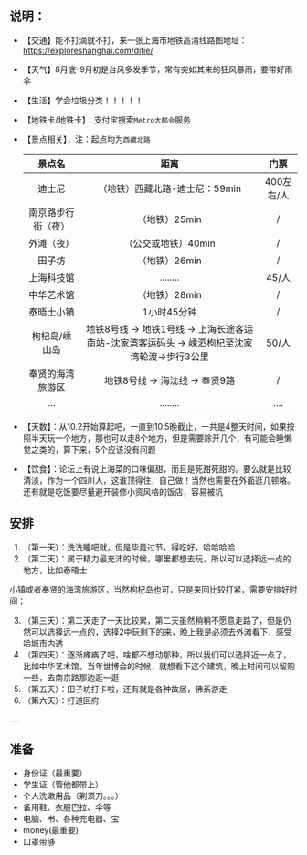 ## 说明：

* 【交通】能不打滴就不打，来一张上海市地铁高清线路图地址：https://exploreshanghai.com/ditie/

* 【天气】8月底-9月初是台风多发季节，常有突如其来的狂风暴雨，要带好雨伞

* 【生活】学会垃圾分类！！！！！

* 【地铁卡/地铁卡】：支付宝搜索`Metro大都会`服务

* 【景点相关】，注：起点均为`西藏北路`

  |       景点名       |                             距离                             |    门票    |
  | :----------------: | :----------------------------------------------------------: | :--------: |
  |       迪士尼       |                （地铁）西藏北路-迪士尼：59min                | 400左右/人 |
  | 南京路步行街（夜） |                        （地铁）25min                         |     /      |
  |     外滩（夜）     |                     （公交或地铁）40min                      |     /      |
  |       田子坊       |                        （地铁）26min                         |     /      |
  |     上海科技馆     |                           ........                           |   45/人    |
  |     中华艺术馆     |                        （地铁）28min                         |     /      |
  |     泰晤士小镇     |                         1小时45分钟                          |     /      |
  |   枸杞岛/嵊山岛    | 地铁8号线 → 地铁1号线 → 上海长途客运南站-沈家湾客运码头 → 嵊泗枸杞至沈家湾轮渡->步行3公里 |   50/人    |
  |  奉贤的海湾旅游区  |                 地铁8号线 → 海沈线 → 奉贤9路                 |     /      |
  |        ...         |                           ........                           |    ....    |

* 【天数】：从10.2开始算起吧，一直到10.5晚截止，一共是4整天时间，如果按照半天玩一个地方，那也可以走8个地方，但是需要除开几个，有可能会睡懒觉之类的，算下来，5个应该没有问题

* 【饮食】：论坛上有说上海菜的口味偏甜，而且是死甜死甜的。要么就是比较清淡，作为一个四川人，这谁顶得住，自己做！当然也需要在外面逛几顿咯。还有就是吃饭要尽量避开装修小资风格的饭店，容易被坑

## 安排

1. （第一天）：洗洗睡吧就，但是毕竟过节，得吃好，哈哈哈哈
2. （第二天）：属于精力最充沛的时候，哪里都想去玩，所以可以选择远一点的地方，比如泰晤士

小镇或者奉贤的海湾旅游区，当然枸杞岛也可，只是来回比较打紧，需要安排好时间；

3. （第三天）：第二天走了一天比较累，第二天虽然稍稍不愿意走路了，但是仍然可以选择远一点的，选择2中玩剩下的来，晚上我是必须去外滩看下，感受哈城市内透
4. （第四天）：逐渐瘫痪了吧，啥都不想动那种，所以我们可以选择近一点了，比如中华艺术馆，当年世博会的时候，就想看下这个建筑，晚上时间可以留购一些，去南京路那边逛一逛
5. （第五天）：田子坊打卡啦，还有就是各种故居，佛系游走
6. （第六天）：打道回府

​    ...

## 准备

* 身份证（最重要）
* 学生证（管他都带上）
* 个人洗漱用品（剃须刀。。。）
* 备用鞋、衣服巴拉、伞等
* 电脑、书、各种充电器、宝
* money(最重要)
* 口罩带够